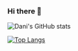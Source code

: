 ### Hi there 👋

<!--
**danipurwadi/danipurwadi** is a ✨ _special_ ✨ repository because its `README.md` (this file) appears on your GitHub profile.

Here are some ideas to get you started:

- 🔭 I’m currently working on ...
- 🌱 I’m currently learning ...
- 👯 I’m looking to collaborate on ...
- 🤔 I’m looking for help with ...
- 💬 Ask me about ...
- 📫 How to reach me: ...
- 😄 Pronouns: ...
- ⚡ Fun fact: ...
-->
![Dani's GitHub stats](https://github-readme-stats.vercel.app/api?username=danipurwadi&show_icons=true&theme=dark&count_private=true)

[![Top Langs](https://github-readme-stats.vercel.app/api/top-langs/?username=danipurwadi&layout=compact&theme=dark&count_private=true)](https://github.com/danipurwadi/github-readme-stats)
